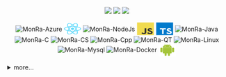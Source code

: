 <!--Hello
<h2><img src="https://emojis.slackmojis.com/emojis/images/1531849430/4246/blob-sunglasses.gif?1531849430" width="30"/> Hi 👋 , I'm MonRá! <img src="https://media.giphy.com/media/12oufCB0MyZ1Go/giphy.gif" width="50"></h2>
-->

<div>
  </p>
  <div align="center">
   <a href="https://www.facebook.com/ramon.chaib" target="_blank"><img src="https://img.shields.io/badge/-Facebook-%230077B5?style=for-the-badge&logo=facebook&logoColor=white" target="_blank"></a> 
  <a href="https://www.instagram.com/monrapps/" target="_blank"><img src="https://img.shields.io/badge/-Instagram-%23E4405F?style=for-the-badge&logo=instagram&logoColor=white" target="_blank"></a>
  <a href="https://www.linkedin.com/in/ramon-chaib-27007635/" target="_blank"><img src="https://img.shields.io/badge/-LinkedIn-%230077B5?style=for-the-badge&logo=linkedin&logoColor=white" target="_blank"></a>   
</div>
  
 <div style="display: inline_block" align="center"><br>
  <img align="center" alt="MonRa-Azure" height="30" width="40" src="https://cdn.jsdelivr.net/gh/devicons/devicon/icons/azure/azure-original.svg">
  <img align="center" alt="MonRa-React" height="30" width="40" src="https://raw.githubusercontent.com/devicons/devicon/master/icons/react/react-original.svg">
  <img align="center" alt="MonRa-NodeJs" height="30" width="40" src="https://cdn.jsdelivr.net/gh/devicons/devicon/icons/nodejs/nodejs-original.svg">
  <img align="center" alt="MonRa-Js" height="30" width="40" src="https://raw.githubusercontent.com/devicons/devicon/master/icons/javascript/javascript-original.svg">     <img align="center" alt="MonRa-Ts" height="30" width="40" src="https://raw.githubusercontent.com/devicons/devicon/master/icons/typescript/typescript-original.svg">
  <img align="center" alt="MonRa-Java" height="30" width="40" src="https://cdn.jsdelivr.net/gh/devicons/devicon/icons/java/java-original.svg">
  <img align="center" alt="MonRa-C" height="30" width="40" src="https://cdn.jsdelivr.net/gh/devicons/devicon/icons/c/c-original.svg">
  <img align="center" alt="MonRa-CS" height="30" width="40" src="https://cdn.jsdelivr.net/gh/devicons/devicon/icons/csharp/csharp-original.svg">
  <img align="center" alt="MonRa-Cpp" height="30" width="40" src="https://cdn.jsdelivr.net/gh/devicons/devicon/icons/cplusplus/cplusplus-original.svg">
  <img align="center" alt="MonRa-QT" height="30" width="40" src="https://cdn.jsdelivr.net/gh/devicons/devicon/icons/qt/qt-original.svg">
  <img align="center" alt="MonRa-Linux" height="30" width="40" src="https://cdn.jsdelivr.net/gh/devicons/devicon/icons/linux/linux-original.svg">
  <img align="center" alt="MonRa-Mysql" height="30" width="40" src="https://cdn.jsdelivr.net/gh/devicons/devicon/icons/mysql/mysql-original.svg">
  <img align="center" alt="MonRa-Docker" height="30" width="40" src="https://cdn.jsdelivr.net/gh/devicons/devicon/icons/docker/docker-original.svg">  
  <img align="center" alt="MonRa-Android" height="30" width="40" src="https://github.com/devicons/devicon/blob/master/icons/android/android-original.svg">
  
</div>
</a>

</br>
<!--
[![github activity graph](https://activity-graph.herokuapp.com/graph?username=monrapps&theme=chartreuse-dark)](https://github.com/monrapps/)
-->
<div>
<details>
      <summary>more...</summary>
      
<!--
### <img src="https://media.giphy.com/media/VgCDAzcKvsR6OM0uWg/giphy.gif" width="50"> A little more about me...  

```javascript
const monra = {
    pronouns: "He" | "Him",
    code: ["any"],
    askMeAbout: ["any"],
    technologies: {
        backEnd: {
            js: ["any"],
        },
        mobileApp: {
            native: ["Android Development"]
        },
        devOps: ["AWS", "Docker🐳", "Route53", "Nginx"],
        databases: ["mongo", "MySql", "sqlite"],
        misc: ["Firebase", "Socket.IO", "selenium", "open-cv", "php", "SuiteApp"]
    },
    architecture: ["Serverless Architecture", "Progressive web applications", "Single page applications"],
    currentFocus: "Building Robots to ease opertations",
    funFact: "There are two ways to write error-free programs; only the third one works"
};
```
-->

---
<!--START_SECTION:waka-->
![Code Time](http://img.shields.io/badge/Code%20Time-997%20hrs%209%20mins-blue)

![Profile Views](http://img.shields.io/badge/Profile%20Views-0-blue)

![Lines of code](https://img.shields.io/badge/From%20Hello%20World%20I%27ve%20Written-3.1%20million%20lines%20of%20code-blue)

**🐱 My GitHub Data** 

> 📦 46.6 kB Used in GitHub's Storage 
 > 
> 🏆 2,579 Contributions in the Year 2024
 > 
> 🚫 Not Opted to Hire
 > 
> 📜 24 Public Repositories 
 > 
> 🔑 18 Private Repositories 
 > 
**I'm an Early 🐤** 

```text
🌞 Morning                8404 commits        █████████░░░░░░░░░░░░░░░░   35.17 % 
🌆 Daytime                11011 commits       ████████████░░░░░░░░░░░░░   46.08 % 
🌃 Evening                3718 commits        ████░░░░░░░░░░░░░░░░░░░░░   15.56 % 
🌙 Night                  764 commits         █░░░░░░░░░░░░░░░░░░░░░░░░   03.20 % 
```
📅 **I'm Most Productive on Thursday** 

```text
Monday                   4415 commits        █████░░░░░░░░░░░░░░░░░░░░   18.48 % 
Tuesday                  4418 commits        █████░░░░░░░░░░░░░░░░░░░░   18.49 % 
Wednesday                4608 commits        █████░░░░░░░░░░░░░░░░░░░░   19.28 % 
Thursday                 5073 commits        █████░░░░░░░░░░░░░░░░░░░░   21.23 % 
Friday                   3194 commits        ███░░░░░░░░░░░░░░░░░░░░░░   13.37 % 
Saturday                 1277 commits        █░░░░░░░░░░░░░░░░░░░░░░░░   05.34 % 
Sunday                   912 commits         █░░░░░░░░░░░░░░░░░░░░░░░░   03.82 % 
```


📊 **This Week I Spent My Time On** 

```text
🕑︎ Time Zone: America/Sao_Paulo

💬 Programming Languages: 
C++                      17 hrs 17 mins      ███████████████████░░░░░░   76.50 % 
C                        1 hr 55 mins        ██░░░░░░░░░░░░░░░░░░░░░░░   08.51 % 
Objective-C              1 hr 20 mins        █░░░░░░░░░░░░░░░░░░░░░░░░   05.94 % 
Markdown                 1 hr 18 mins        █░░░░░░░░░░░░░░░░░░░░░░░░   05.77 % 
INI                      34 mins             █░░░░░░░░░░░░░░░░░░░░░░░░   02.54 % 

🔥 Editors: 
VS Code                  22 hrs 35 mins      █████████████████████████   100.00 % 

🐱‍💻 Projects: 
fw_tal_platformio        20 hrs 55 mins      ███████████████████████░░   92.63 % 
Markdown                 1 hr 18 mins        █░░░░░░░░░░░░░░░░░░░░░░░░   05.77 % 
TinyGSM                  12 mins             ░░░░░░░░░░░░░░░░░░░░░░░░░   00.94 % 
wlm-esp32                8 mins              ░░░░░░░░░░░░░░░░░░░░░░░░░   00.65 % 

💻 Operating System: 
Windows                  21 hrs 59 mins      ████████████████████████░   97.31 % 
Mac                      36 mins             █░░░░░░░░░░░░░░░░░░░░░░░░   02.69 % 
```

**I Mostly Code in C** 

```text
C                        14 repos            █████░░░░░░░░░░░░░░░░░░░░   20.90 % 
C++                      10 repos            ████░░░░░░░░░░░░░░░░░░░░░   14.93 % 
JavaScript               7 repos             ███░░░░░░░░░░░░░░░░░░░░░░   10.45 % 
HTML                     5 repos             ██░░░░░░░░░░░░░░░░░░░░░░░   07.46 % 
Python                   4 repos             █░░░░░░░░░░░░░░░░░░░░░░░░   05.97 % 
```



**Timeline**

![Lines of Code chart](https://raw.githubusercontent.com/monrapps/monrapps/master/assets/bar_graph.png)


 Last Updated on 19/12/2024 08:06:17 UTC
<!--END_SECTION:waka-->
